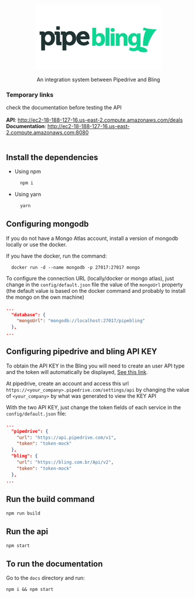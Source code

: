 <p align="center">
  <img height="178" src="docs/docs/favicon.png" />
  <p align="center">
    An integration system between Pipedrive and Bling
  </p>
</p>

### **Temporary links**
check the documentation before testing the API
<br/>
<br/>
**API**: http://ec2-18-188-127-16.us-east-2.compute.amazonaws.com/deals
<br />
**Documentation**: http://ec2-18-188-127-16.us-east-2.compute.amazonaws.com:8080
<br />
<br />

## Install the dependencies
- Using npm
  ```bash
    npm i
  ```
- Using yarn
  ```bash
    yarn
  ```
## Configuring mongodb
If you do not have a Mongo Atlas account, install a version of mongodb locally or use the docker.

If you have the docker, run the command:
```
  docker run -d --name mongodb -p 27017:27017 mongo
```

To configure the connection URL (locally/docker or mongo atlas), just change in the  `config/default.json` file the value of the `mongoUrl` property (the default value is based on the docker command and probably to install the mongo on the own machine)
```json
...
  "database": {
    "mongoUrl": "mongodb://localhost:27017/pipebling"
  },
...
```
## Configuring pipedrive and bling API KEY
To obtain the API KEY in the Bling you will need to create an user API type and the token will automatically be displayed, [See this link](https://ajuda.bling.com.br/hc/pt-br/articles/360035558634-Usu%C3%A1rio-e-Usu%C3%A1rio-API).

At pipedrive, create an account and access this url `https://<your_company>.pipedrive.com/settings/api` by changing the value of `<your_company>` by what was generated to view the KEY API

With the two API KEY, just change the token fields of each service in the `config/default.json` file:
```json
...
  "pipedrive": {
    "url": "https://api.pipedrive.com/v1",
    "token": "token-mock"
  },
  "bling": {
    "url": "https://bling.com.br/Api/v2",
    "token": "token-mock"
  },
...
```

## Run the build command
```
npm run build
```

## Run the api
```
npm start
```

## To run the documentation
Go to the `docs` directory and run:
```
npm i && npm start
```
